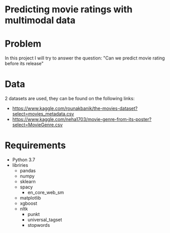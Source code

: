 # Predicting movie ratings with multimodal data

# Problem
In this project I will try to answer the question: "Can we predict movie rating before its release"

# Data
2 datasets are used, they can be found on the following links:<br/>
- https://www.kaggle.com/rounakbanik/the-movies-dataset?select=movies_metadata.csv
- https://www.kaggle.com/neha1703/movie-genre-from-its-poster?select=MovieGenre.csv

# Requirements
- Python 3.7
- libriries
  - pandas
  - numpy
  - sklearn
  - spacy
    - en_core_web_sm
  - matplotlib
  - xgboost
  - nltk
    - punkt
    - universal_tagset
    - stopwords


